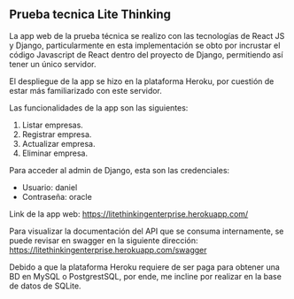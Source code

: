## Prueba tecnica Lite Thinking
La app web de la prueba técnica se realizo con las tecnologías de React JS y Django, particularmente en esta implementación se obto por incrustar el código Javascript de React dentro del proyecto de Django, permitiendo así tener un único servidor.

El despliegue de la app se hizo en la plataforma Heroku, por cuestión de estar más familiarizado con este servidor.

Las funcionalidades de la app son las siguientes:
1. Listar empresas.
2. Registrar empresa.
3. Actualizar empresa.
4. Eliminar empresa.

Para acceder al admin de Django, esta son las credenciales:
* Usuario: daniel
* Contraseña: oracle

Link de la app web:
https://litethinkingenterprise.herokuapp.com/

Para visualizar la documentación del API que se consuma internamente, se puede revisar en swagger en la siguiente dirección:
https://litethinkingenterprise.herokuapp.com/swagger

Debido a que la plataforma Heroku requiere de ser paga para obtener una BD en MySQL o PostgrestSQL, por ende, me incline por realizar en la base de datos de SQLite.

